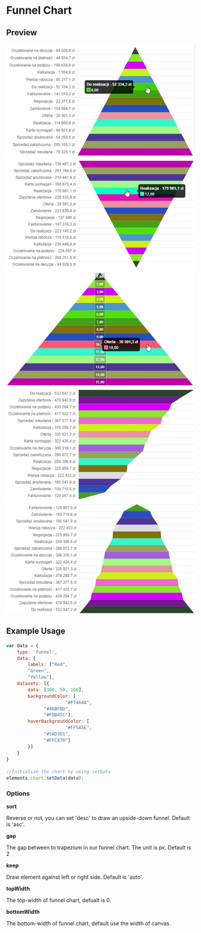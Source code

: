 # Funnel Chart

## Preview

![37270921-0021a42c-25d1-11e8-8823-926758ad0061](../../../../../extensions/ui-components/visualization/svyChartJS/images/66974809-00a84600-f062-11e9-855b-91523bde7c86.jpg) ![37270922-003b924c-25d1-11e8-9795-11a6dc35c68a](../../../../../extensions/ui-components/visualization/svyChartJS/images/66974871-2fbeb780-f062-11e9-9199-54c85e921555.jpg) ![37270924-00574fd2-25d1-11e8-933d-1a07ee16862d](../../../../../extensions/ui-components/visualization/svyChartJS/images/66974872-31887b00-f062-11e9-81c9-1652953576e6.jpg) ![37288346-514d2f0c-2607-11e8-8bcb-eacabd470d8f](../../../../../extensions/ui-components/visualization/svyChartJS/images/66974874-32211180-f062-11e9-8dcf-65ee713b542e.jpg) ![37288348-521abcb0-2607-11e8-87cb-b52fc5575f44](../../../../../extensions/ui-components/visualization/svyChartJS/images/66974877-33523e80-f062-11e9-8b04-5f16aa4418a2.jpg)

## Example Usage

```javascript
var data = {
	type: 'funnel',
	data: {
		labels: ["Red",
		"Green",
		"Yellow"],
	datasets: [{
		data: [300, 50, 100],
		backgroundColor: [
                      "#F7464A",
		      "#46BFBD",
		      "#FDB45C"],
		hoverBackgroundColor: [
                      "#FF5A5E",
		      "#5AD3D1",
		      "#FFC870"]
		}]
	}
}

//Initialize the chart by using setData
elements.chart.setData(data);
```

### Options

**sort**

Reverse or not, you can set 'desc' to draw an upside-down funnel. Default is 'asc'.

**gap**

The gap between to trapezium in our funnel chart. The unit is px. Default is 2

**keep**

Draw element against left or right side. Default is 'auto'.

**topWidth**

The top-width of funnel chart, defualt is 0.

**bottomWidth**

The bottom-width of funnel chart, default use the width of canvas.
